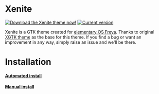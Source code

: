 # Xenite

[![Download the Xenite theme now!](https://img.shields.io/github/downloads/eOS-themes/Xenite/latest/total.svg)](https://github.com/eOS-themes/Xenite/release/latest)
[![Current version](https://img.shields.io/github/release/eOS-themes/Xenite.svg)](https://github.com/eOS-themes/Xenite/milestones)

Xenite is a GTK theme created for [elementary OS Freya](http://elementary.io). Thanks to original [XGTK theme](http://kxmylo.deviantart.com/art/Xgtk-theme-gtk-3-14-3-12-465195148) as the base for this theme.
If you find a bug or want an improvement in any way, simply raise an issue and we'll be there.

# Installation
#### [Automated install](https://gist.github.com/vinctux/9f21ccf2e1e6bbacc106)
#### [Manual install](https://github.com/eOS-themes/Xenite/wiki/Installation)
